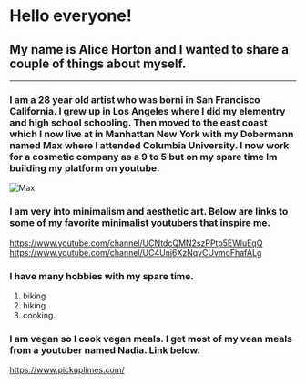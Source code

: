   # Hello everyone!
 ## My name is Alice Horton and I wanted to share a couple of things about myself.
 ---
   ### I am a 28 year old artist who was borni in San Francisco California. I grew up in Los Angeles where I did my elementry and high school schooling. Then moved to the east coast which I now live at in  Manhattan New York with my Dobermann named Max where I attended Columbia University. I now work for a cosmetic company as a 9 to 5 but on my spare time Im building my platform on youtube. 
   ![](https://worlddogfinder.com/imager/1200x630/upload/doberman.jpg "Max") 
   ### I am very into minimalism and aesthetic art.  Below are links to some of my favorite minimalist youtubers that inspire me.
   <https://www.youtube.com/channel/UCNtdcQMN2szPPtp5EWluEqQ>
   <https://www.youtube.com/channel/UC4Unj6XzNqvCUvmoFhafALg>
   ### I have many hobbies with my spare time.
   1. biking
   1. hiking 
   1. cooking. 
   ### I am vegan so I cook vegan meals. I get most of my vean meals from a youtuber named Nadia. Link below.
   <https://www.pickuplimes.com/>
